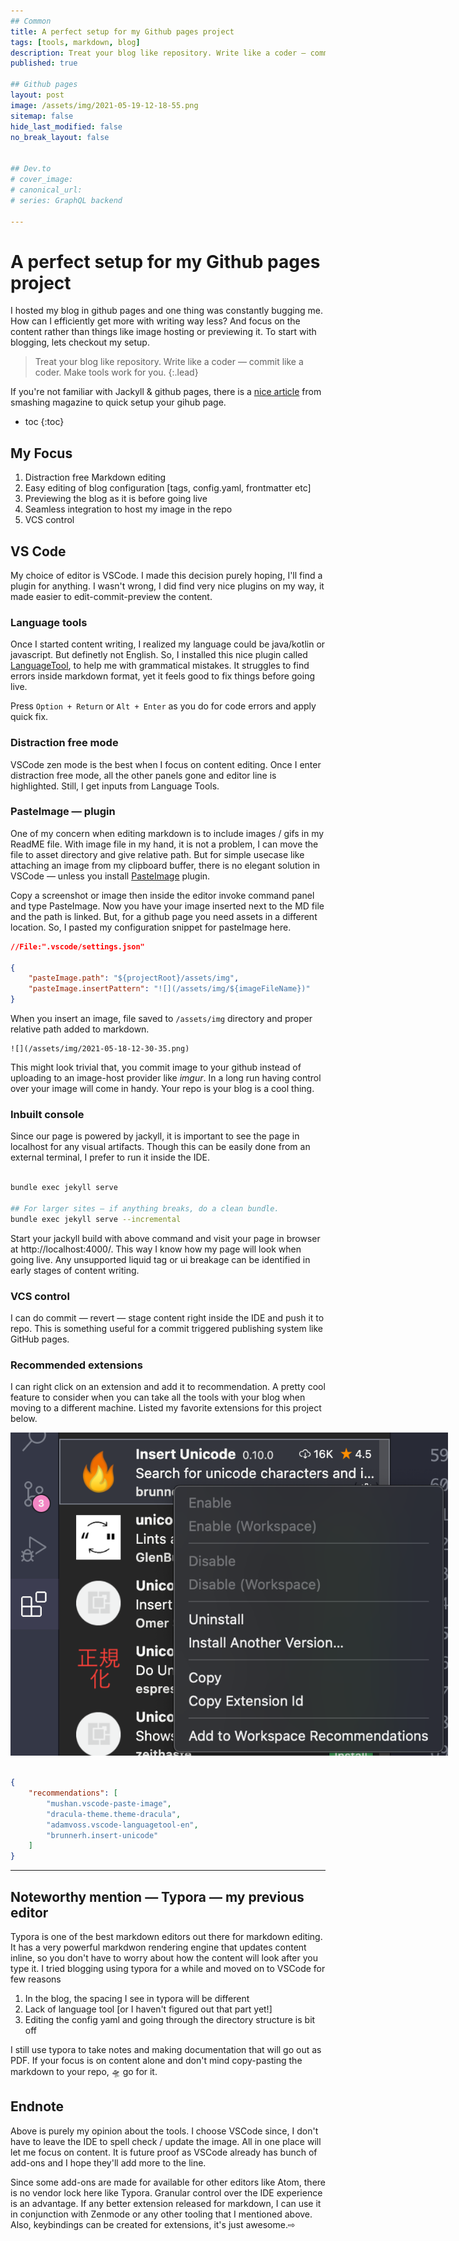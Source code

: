 ```yaml
---
## Common
title: A perfect setup for my Github pages project
tags: [tools, markdown, blog]
description: Treat your blog like repository. Write like a coder — commit like a coder. Make tools work for you. Get most out of your github pages and focus on content and let the tools do magic for you.
published: true

## Github pages
layout: post
image: /assets/img/2021-05-19-12-18-55.png
sitemap: false
hide_last_modified: false
no_break_layout: false


## Dev.to
# cover_image: 
# canonical_url: 
# series: GraphQL backend

---
```


# A perfect setup for my Github pages project
I hosted my blog in github pages and one thing was constantly bugging me. How can I efficiently get more with writing way less? And focus on the content rather than things like image hosting or previewing it. To start with blogging, lets checkout my setup.

> Treat your blog like repository. Write like a coder — commit like a coder. Make tools work for you.
{:.lead}

If you're not familiar with Jackyll & github pages, there is a [nice article](https://www.smashingmagazine.com/2014/08/build-blog-jekyll-github-pages/) from smashing magazine to quick setup your gihub page.

* toc
{:toc}

## My Focus
1. Distraction free Markdown editing
2. Easy editing of blog configuration [tags, config.yaml, frontmatter etc]
3. Previewing the blog as it is before going live
4. Seamless integration to host my image in the repo 
5. VCS control

## VS Code
My choice of editor is VSCode. I made this decision purely hoping, I'll find a plugin for anything. I wasn't wrong, I did find very nice plugins on my way, it made easier to edit-commit-preview the content.

### Language tools
Once I started content writing, I realized my language could be java/kotlin or javascript. But definetly not English. So, I installed this nice plugin called [LanguageTool](https://marketplace.visualstudio.com/items?itemName=adamvoss.vscode-languagetool), to help me with grammatical mistakes. It struggles to find errors inside markdown format, yet it feels good to fix things before going live.

Press `Option + Return` or `Alt + Enter` as you do for code errors and apply quick fix.

### Distraction free mode
VSCode zen mode is the best when I focus on content editing. Once I enter distraction free mode, all the other panels gone and editor line is highlighted. Still, I get inputs from Language Tools.

### PasteImage — plugin
One of my concern when editing markdown is to include images / gifs in my ReadME file. With image file in my hand, it is not a problem, I can move the file to asset directory and give relative path. But for simple usecase like attaching an image from my clipboard buffer, there is no elegant solution in VSCode — unless you install [PasteImage](https://marketplace.visualstudio.com/items?itemName=mushan.vscode-paste-image) plugin.

Copy a screenshot or image then inside the editor invoke command panel and type PasteImage. Now you have your image inserted next to the MD file and the path is linked. But, for a github page you need assets in a different location. So, I pasted my configuration snippet for pasteImage here.

```json
//File:".vscode/settings.json"

{
    "pasteImage.path": "${projectRoot}/assets/img",
    "pasteImage.insertPattern": "![](/assets/img/${imageFileName})"
}
```

When you insert an image, file saved to `/assets/img` directory and proper relative path added to markdown.
```
![](/assets/img/2021-05-18-12-30-35.png)
```

This might look trivial that, you commit image to your github instead of uploading to an image-host provider like *imgur*. In a long run having control over your image will come in handy. Your repo is your blog is a cool thing.

### Inbuilt console
Since our page is powered by jackyll, it is important to see the page in localhost for any visual artifacts. Though this can be easily done from an external terminal, I prefer to run it inside the IDE.

```bash

bundle exec jekyll serve

## For larger sites — if anything breaks, do a clean bundle.
bundle exec jekyll serve --incremental

```

Start your jackyll build with above command and visit your page in browser at http://localhost:4000/. This way I know how my page will look when going live. Any unsupported liquid tag or ui breakage can be identified in early stages of content writing.

### VCS control
I can do commit — revert — stage content right inside the IDE and push it to repo. This is something useful for a commit triggered publishing system like GitHub pages.

### Recommended extensions
I can right click on an extension and add it to recommendation. A pretty cool feature to consider when you can take all the tools with your blog when moving to a different machine. Listed my favorite extensions for this project below.

<img src="/assets/img/2021-05-18-14-07-25.png" style="max-width: 700px;" >

```json

{
    "recommendations": [
        "mushan.vscode-paste-image",
        "dracula-theme.theme-dracula",
        "adamvoss.vscode-languagetool-en",
        "brunnerh.insert-unicode"
    ]
}

```

---
## Noteworthy mention — Typora — my previous editor
Typora is one of the best markdown editors out there for markdown editing. It has a very powerful markdwon rendering engine that updates content inline, so you don't have to worry about how the content will look after you type it. I tried blogging using typora for a while and moved on to VSCode for few reasons
1. In the blog, the spacing I see in typora will be different
2. Lack of language tool [or I haven't figured out that part yet!]
3. Editing the config yaml and going through the directory structure is bit off

I still use typora to take notes and making documentation that will go out as PDF. If your focus is on content alone and don't mind copy-pasting the markdown to your repo, 🛸 go for it.

## Endnote
Above is purely my opinion about the tools. I choose VSCode since, I don't have to leave the IDE to spell check / update the image. All in one place will let me focus on content. It is future proof as VSCode already has bunch of add-ons and I hope they'll add more to the line. 

Since some add-ons are made for available for other editors like Atom, there is no vendor lock here like Typora. Granular control over the IDE experience is an advantage. If any better extension released for markdown, I can use it in conjunction with Zenmode or any other tooling that I mentioned above. Also, keybindings can be created for extensions, it's just awesome.⇨